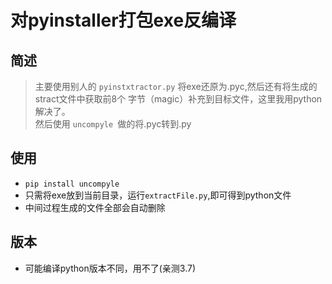# 对pyinstaller打包exe反编译

## 简述
> 主要使用别人的 `pyinstxtractor.py` 将exe还原为.pyc,然后还有将生成的stract文件中获取前8个
字节（magic）补充到目标文件，这里我用python解决了。  
> 然后使用 `uncompyle `做的将.pyc转到.py

## 使用
- `pip install uncompyle`
- 只需将exe放到当前目录，运行`extractFile.py`,即可得到python文件
- 中间过程生成的文件全部会自动删除

## 版本
- 可能编译python版本不同，用不了(亲测3.7)
